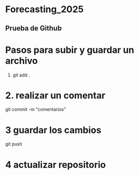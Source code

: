 # Forecasting_2025
## Prueba de Github

# Pasos para subir y guardar un archivo

1. git add .

# 2. realizar un comentar
git commit -m "comentarios"

# 3 guardar los cambios

git push

# 4 actualizar repositorio



